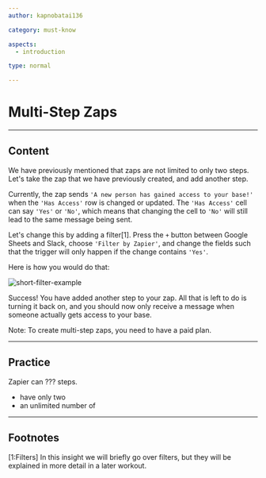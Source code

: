 ```yaml
---
author: kapnobatai136

category: must-know

aspects:
  - introduction

type: normal

---
```


# Multi-Step Zaps

---
## Content

We have previously mentioned that zaps are not limited to only two steps. Let's take the zap that we have previously created, and add another step.

Currently, the zap sends `'A new person has gained access to your base!'` when the `'Has Access'` row is changed or updated. The `'Has Access'` cell can say `'Yes'` or `'No'`, which means that changing the cell to `'No'` will still lead to the same message being sent.

Let's change this by adding a filter[1]. Press the `+` button between Google Sheets and Slack, choose `'Filter by Zapier'`, and change the fields such that the trigger will only happen if the change contains `'Yes'`.

Here is how you would do that:

![short-filter-example](https://img.enkipro.com/76ccb67902bf9a1b3e4a776d8511d6f0.png)

Success! You have added another step to your zap. All that is left to do is turning it back on, and you should now only receive a message when someone actually gets access to your base.

Note: To create multi-step zaps, you need to have a paid plan.

---
## Practice

Zapier can ??? steps.

* have only two
* an unlimited number of

---
## Footnotes

[1:Filters]
In this insight we will briefly go over filters, but they will be explained in more detail in a later workout.